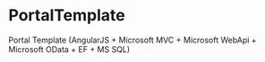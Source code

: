 # PortalTemplate
Portal Template (AngularJS + Microsoft MVC + Microsoft WebApi + Microsoft OData + EF + MS SQL)
